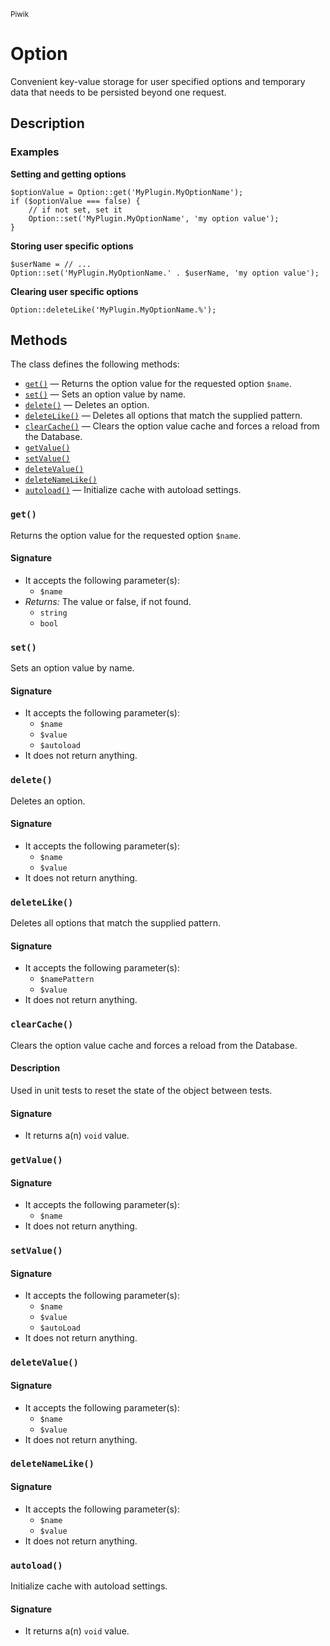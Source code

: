 <small>Piwik</small>

Option
======

Convenient key-value storage for user specified options and temporary data that needs to be persisted beyond one request.

Description
-----------

### Examples

**Setting and getting options**

    $optionValue = Option::get('MyPlugin.MyOptionName');
    if ($optionValue === false) {
        // if not set, set it
        Option::set('MyPlugin.MyOptionName', 'my option value');
    }

**Storing user specific options**

    $userName = // ...
    Option::set('MyPlugin.MyOptionName.' . $userName, 'my option value');

**Clearing user specific options**

    Option::deleteLike('MyPlugin.MyOptionName.%');


Methods
-------

The class defines the following methods:

- [`get()`](#get) &mdash; Returns the option value for the requested option `$name`.
- [`set()`](#set) &mdash; Sets an option value by name.
- [`delete()`](#delete) &mdash; Deletes an option.
- [`deleteLike()`](#deletelike) &mdash; Deletes all options that match the supplied pattern.
- [`clearCache()`](#clearcache) &mdash; Clears the option value cache and forces a reload from the Database.
- [`getValue()`](#getvalue)
- [`setValue()`](#setvalue)
- [`deleteValue()`](#deletevalue)
- [`deleteNameLike()`](#deletenamelike)
- [`autoload()`](#autoload) &mdash; Initialize cache with autoload settings.

<a name="get" id="get"></a>
### `get()`

Returns the option value for the requested option `$name`.

#### Signature

- It accepts the following parameter(s):
    - `$name`
- _Returns:_ The value or false, if not found.
    - `string`
    - `bool`

<a name="set" id="set"></a>
### `set()`

Sets an option value by name.

#### Signature

- It accepts the following parameter(s):
    - `$name`
    - `$value`
    - `$autoload`
- It does not return anything.

<a name="delete" id="delete"></a>
### `delete()`

Deletes an option.

#### Signature

- It accepts the following parameter(s):
    - `$name`
    - `$value`
- It does not return anything.

<a name="deletelike" id="deletelike"></a>
### `deleteLike()`

Deletes all options that match the supplied pattern.

#### Signature

- It accepts the following parameter(s):
    - `$namePattern`
    - `$value`
- It does not return anything.

<a name="clearcache" id="clearcache"></a>
### `clearCache()`

Clears the option value cache and forces a reload from the Database.

#### Description

Used in unit tests to reset the state of the object between tests.

#### Signature

- It returns a(n) `void` value.

<a name="getvalue" id="getvalue"></a>
### `getValue()`

#### Signature

- It accepts the following parameter(s):
    - `$name`
- It does not return anything.

<a name="setvalue" id="setvalue"></a>
### `setValue()`

#### Signature

- It accepts the following parameter(s):
    - `$name`
    - `$value`
    - `$autoLoad`
- It does not return anything.

<a name="deletevalue" id="deletevalue"></a>
### `deleteValue()`

#### Signature

- It accepts the following parameter(s):
    - `$name`
    - `$value`
- It does not return anything.

<a name="deletenamelike" id="deletenamelike"></a>
### `deleteNameLike()`

#### Signature

- It accepts the following parameter(s):
    - `$name`
    - `$value`
- It does not return anything.

<a name="autoload" id="autoload"></a>
### `autoload()`

Initialize cache with autoload settings.

#### Signature

- It returns a(n) `void` value.

